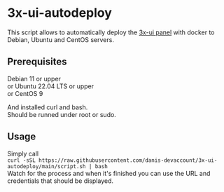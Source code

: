 # 3x-ui-autodeploy

This script allows to automatically deploy the [3x-ui panel](https://github.com/MHSanaei/3x-ui) with docker to Debian, Ubuntu and CentOS servers.

## Prerequisites
Debian 11 or upper  
or Ubuntu 22.04 LTS or upper  
or CentOS 9

And installed curl and bash.  
Should be runned under root or sudo.

## Usage
Simply call  
`curl -sSL https://raw.githubusercontent.com/danis-devaccount/3x-ui-autodeploy/main/script.sh | bash`  
Watch for the process and when it's finished you can use the URL and credentials that should be displayed.

